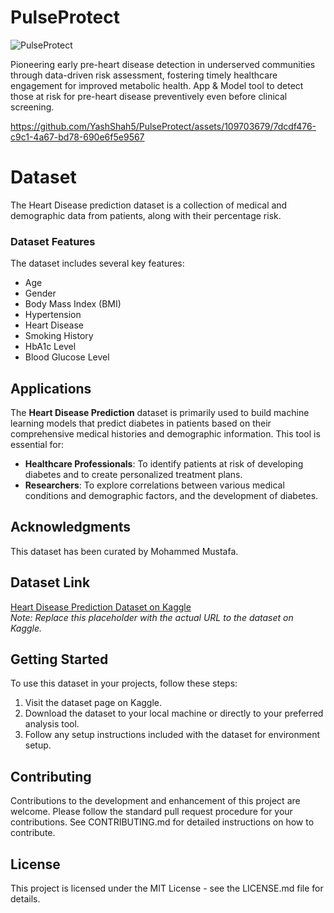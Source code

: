 # PulseProtect

![PulseProtect](https://github.com/YashShah5/PulseProtect/assets/109703679/e4749f5a-963a-43e2-b2cd-f0e9b42a6ec0)

Pioneering early pre-heart disease detection in underserved communities through data-driven risk assessment, fostering timely healthcare engagement for improved metabolic health. App &amp; Model tool to detect those at risk for pre-heart disease preventively even before clinical screening. 

https://github.com/YashShah5/PulseProtect/assets/109703679/7dcdf476-c9c1-4a67-bd78-690e6f5e9567

# Dataset
The Heart Disease prediction dataset is a collection of medical and demographic data from patients, along with their percentage risk. 

### Dataset Features
The dataset includes several key features:
- Age
- Gender
- Body Mass Index (BMI)
- Hypertension
- Heart Disease
- Smoking History
- HbA1c Level
- Blood Glucose Level

## Applications
The **Heart Disease Prediction** dataset is primarily used to build machine learning models that predict diabetes in patients based on their comprehensive medical histories and demographic information. This tool is essential for:
- **Healthcare Professionals**: To identify patients at risk of developing diabetes and to create personalized treatment plans.
- **Researchers**: To explore correlations between various medical conditions and demographic factors, and the development of diabetes.

## Acknowledgments
This dataset has been curated by Mohammed Mustafa.

## Dataset Link
[Heart Disease Prediction Dataset on Kaggle](https://www.kaggle.com)  
*Note: Replace this placeholder with the actual URL to the dataset on Kaggle.*

## Getting Started
To use this dataset in your projects, follow these steps:
1. Visit the dataset page on Kaggle.
2. Download the dataset to your local machine or directly to your preferred analysis tool.
3. Follow any setup instructions included with the dataset for environment setup.

## Contributing
Contributions to the development and enhancement of this project are welcome. Please follow the standard pull request procedure for your contributions. See CONTRIBUTING.md for detailed instructions on how to contribute.

## License
This project is licensed under the MIT License - see the LICENSE.md file for details.
